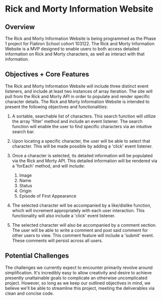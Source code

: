 # Rick and Morty Information Website

## Overview 
The Rick and Morty Information Website is being programmed as the Phase 1 project for Flatiron School cohort 103122. The Rick and Morty Information Website is a MVP designed to enable users to both access detailed information on Rick and Morty characters, as well as interact with that information. 

## Objectives + Core Features
The Rick and Morty Information Website will include three distinct event listeners, and include at least two instances of array iteration. The site will pull from the Rick and Morty API in order to populate and render specific character details. The Rick and Morty Information Website is intended to present the following objectives and functionalities:

1. A sortable, searchable list of characters. This search function will utilize the array 'filter' method and include an event listener. The search function will enable the user to find specific characters via an intuitive search bar. 

2. Upon locating a specific character, the user will be able to select that character. This will be made possible by adding a 'click' event listener. 

3. Once a character is selected, its detailed information will be populated via the Rick and Morty API. This detailed information will be rendered via a 'forEach' method, and will include:
    1. Image
    2. Name
    3. Status
    4. Origin
    5. Episode of First Appearance

4. The selected character will be accompanied by a like/dislike function, which will increment appropriately with each user interaction. This functionality will also include a 'click' event listener.

5. The selected character will also be accompanied by a comment section. The user will be able to write a comment and post said comment for other users to view. This comment feature will include a 'submit' event. These comments will persist across all users. 

## Potential Challenges
The challenges we currently expect to encounter primarily revolve around simplification. It's incredibly easy to allow creativity and desire to achieve presently unattainable goals to complicate an otherwise uncomplicated project. However, so long as we keep our outlined objectives in mind, we believe we'll be able to streamline this project, meeting the deliverables via clean and concise code. 
